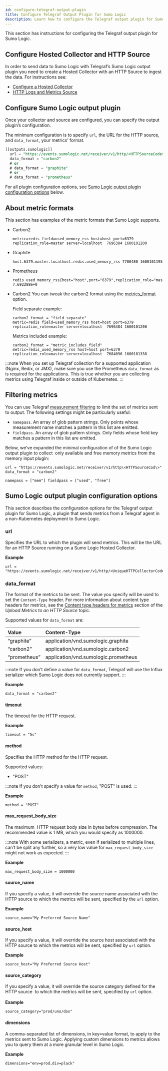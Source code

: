 ```yaml
---
id: configure-telegraf-output-plugin
title: Configure Telegraf Output Plugin for Sumo Logic
description: Learn how to configure the Telegraf output plugin for Sumo Logic to send metrics to Sumo Logic.
---
```




This section has instructions for configuring the Telegraf output plugin for Sumo Logic.

## Configure Hosted Collector and HTTP Source

In order to send data to Sumo Logic with Telegraf’s Sumo Logic output plugin you need to create a Hosted Collector with an HTTP Source to ingest the data. For instructions see:

 * [Configure a Hosted Collector](/docs/send-data/hosted-collectors/configure-hosted-collector)
 * [HTTP Logs and Metrics Source](/docs/send-data/hosted-collectors/http-source/logs-metrics)

## Configure Sumo Logic output plugin

Once your collector and source are configured, you can specify the output plugin’s configuration. 

The minimum configuration is to specify `url`, the URL for the HTTP source, and `data_format`, your metrics’ format.

```sql
[[outputs.sumologic]]
  url = "https://events.sumologic.net/receiver/v1/http/<HTTPSourceCode>"
  data_format = "carbon2"
  # or
  # data_format = "graphite"
  # or
  # data_format = "prometheus"
```

For all plugin configuration options, see [Sumo Logic output plugin configuration options](#sumo-logic-output-plugin-configuration-options) below.

## About metric formats

This section has examples of the metric formats that Sumo Logic supports.

* Carbon2

    ```
    metric=redis field=used_memory_rss host=host port=6379 replication_role=master server=localhost  7696384 1600101200  
    ```

* Graphite

    ```
    host.6379.master.localhost.redis.used_memory_rss 7700480 1600101195
    ```

* Prometheus

    ```
    redis_used_memory_rss{host="host",port="6379",replication_role="master",server="localhost"} 7.692288e+0
    ```

* Carbon2   You can tweak the carbon2 format using the [metrics_format](https://github.com/influxdata/telegraf/tree/master/plugins/serializers/carbon2#metrics-format") option.

    Field separate example:

    ```
    carbon2_format = "field_separate"
    metric=redis field=used_memory_rss host=host port=6379 replication_role=master server=localhost  7696384 1600101200
    ```

    Metrics included example:

    ```
    carbon2_format = "metric_includes_field"
    metric=redis_used_memory_rss host=host port=6379 replication_role=master server=localhost  7684096 1600101338
    ```

:::note
When you set up Telegraf collection for a supported application (Nginx, Redix, or JMX), make sure you use the Prometheus `data_format` as is required for the applications. This is true whether you are collecting metrics using Telegraf inside or outside of Kubernetes.
:::

## Filtering metrics

You can use Telegraf [measurement filtering](https://docs.influxdata.com/telegraf/v1.15/administration/configuration/#measurement-filtering) to limit the set of metrics sent to output. The following settings might be particularly useful:

* `namepass`. An array of glob pattern strings. Only points whose measurement name matches a pattern in this list are emitted.
* `fieldpass`. An array of glob pattern strings. Only fields whose field key matches a pattern in this list are emitted.

Below, we’ve expanded the minimal configuration of of the Sumo Logic output plugin to collect  only available and free memory metrics from the memory input plugin:  

```
url = "https://events.sumologic.net/receiver/v1/http\<HTTPSourceCod\>" data_format = "carbon2"
```

```
namepass = ["mem"] fieldpass = ["used", "free"]
```

## Sumo Logic output plugin configuration options

This section describes the configuration options for the Telegraf output plugin for Sumo Logic, a plugin that sends metrics from a Telegraf agent in a non-Kubernetes deployment to Sumo Logic. 

### url

Specifies the URL to which the plugin will send metrics. This will be the URL for an HTTP Source running on a Sumo Logic Hosted Collector. 

**Example**

```
url = "https://events.sumologic.net/receiver/v1/http/<UniqueHTTPCollectorCode>"
```

### data_format

The format of the metrics to be sent. The value you specify will be used to set the `Content-Type` header. For more information about content type headers for metrics, see the [Content type headers for metrics](../../hosted-collectors/http-source/upload-metrics.md) section of the *Upload Metrics to an HTTP Source* topic.

Supported values for `data_format` are: 

| Value        | Content-Type                         |
|:--------------|:--------------------------------------|
| “graphite”   | application/vnd.sumologic.graphite   |
| “carbon2”    | application/vnd.sumologic.carbon2    |
| “prometheus” | application/vnd.sumologic.prometheus |

:::note
If you don’t define a value for `data_format`, Telegraf will use the Influx serializer which Sumo Logic does not currently support.
:::

**Example**

`data_format = "carbon2"`

#### timeout

The timeout for the HTTP request.

**Example**

`timeout = "5s"`

#### method

Specifies the HTTP method for the HTTP request.

Supported values:

 * "POST" 

:::note
If you don’t specify a value for `method`, "POST" is used.
:::

**Example**

```
method = "POST"
```

#### max_request_body_size 

The maximum  HTTP request body size in bytes before compression. The recommended value is 1 MB, which you would specify as 1000000.

:::note
With some serializers, a metric, even if serialized to multiple lines, can’t be split any further, so a very low value for `max_request_body_size` might not work as expected.
:::

**Example**

```
max_request_body_size = 1000000
```

#### source_name

If you specify a value, it will override the source name associated with the HTTP source to which the metrics will be sent, specified by the `url` option. 

**Example**

```
source_name="My Preferred Source Name"
```

#### source_host

If you specify a value, it will override the source host associated with the HTTP source to which the metrics will be sent, specified by `url` option. 

**Example**

```
source_host="My Preferred Source Host"
```

#### source_category

If you specify a value, it will override the source category defined for the HTTP source  to which the metrics will be sent, specified by `url` option.   
   
**Example**

```
source_category="prod/uno/dos"
```

#### dimensions

A comma-separated list of dimensions, in key=value format, to apply to the metrics sent to Sumo Logic. Applying custom dimensions to metrics allows you to query them at a more granular level in Sumo Logic. 

**Example**

```
dimensions="env=prod,div=plack"
```
